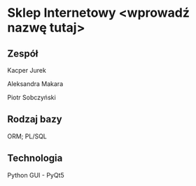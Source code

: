 # Sklep Internetowy <wprowadź nazwę tutaj>

## Zespół
Kacper Jurek

Aleksandra Makara

Piotr Sobczyński

## Rodzaj bazy
ORM; PL/SQL

## Technologia
Python
GUI - PyQt5

